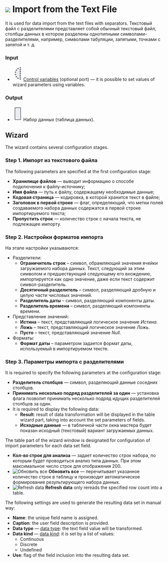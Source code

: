 # ![ ](../../images/icons/data-sources/file-txt-import_default.svg) Import from the Text File

It is used for data import from the text files with separators. Текстовый файл с разделителями представляет собой обычный текстовый файл, столбцы данных в котором разделены однотипными символами-разделителями, например, символами табуляции, запятыми, точками с запятой и т. д.

### Input

* ![ ](../../images/icons/app/node/ports/inputs-optional/variable_inactive.svg) [Control variables](../../scenario/variables/control-variables.md) (optional port) — it is possible to set values of wizard parameters using variables.

### Output

* ![ ](../../images/icons/app/node/ports/inputs/table_inactive.svg) Набор данных (таблица данных).

## Wizard

The wizard contains several configuration stages.

### Step 1. Импорт из текстового файла

The following parameters are specified at the first configuration stage:

* **Хранилище файлов** — выводит информацию о способе подключения к файлу-источнику;
* **Имя файла** — путь к файлу, содержащему необходимые данные;
* **Кодовая страница** — кодировка, в которой хранится текст в файле;
* **Заголовок в первой строке** — флаг, определяющий, что метки полей создаваемого набора данных содержатся в первой строке импортируемого текста;
* **Пропустить строк** — количество строк с начала текста, не подлежащее импорту.

### Step 2. Настройки форматов импорта

На этапе настройки указываются:

* Разделители:
   * **Ограничитель строк** – символ, обрамляющий значения ячейки загружаемого набора данных. Текст, следующий за этим символом и предшествующий следующему его вхождению, импортируется как одно значение, даже если текст содержит символ-разделитель.
   * **Десятичный разделитель** – символ, разделяющий дробную и целую части числовых значений.
   * **Разделитель даты** – символ, разделяющий компоненты даты.
   * **Разделитель времени** – символ, разделяющий компоненты времени.
* Представление значений:
   * **Истина** – текст, представляющий логическое значение *Истина*.
   * **Ложь** – текст, представляющий логическое значение *Ложь*.
   * **Пусто** – текст, представляющий значение *Null*.
* Форматы:
   * **Формат даты** – параметром задается формат даты, используемый в импортируемом тексте.

### Step 3. Параметры импорта с разделителями

It is required to specify the following parameters at the configuration stage:

* **Разделитель столбцов** — символ, разделяющий данные соседних столбцов.
* **Принимать несколько подряд разделителей за один** — установка флага позволит принимать несколько подряд идущих разделителей столбцов за один.
* It is required to display the following data:
   * **Result**: result of data transformation will be displayed in the table wizard part, taking into account the set parameters of fields.
   * **Исходные данные** — в табличной части окна мастера будет показан исходный (текстовый) вариант загружаемых данных.

The table part of the wizard window is designated for configuration of import parameters for each data set field.

* **Кол-во строк для анализа** — задает количество строк набора, по которым будет проводиться анализ типа данных. При этом максимальное число строк для отображения 200.
* ![Обновить все](../../images/icons/toolbar-controls/refresh_default.svg) **Обновить все** — перечитывает указанное количество строк в таблицу и производит автоматическое формирование результирующего набора данных.
* ![Refresh data](../../images/icons/toolbar-controls/refresh-data_default.svg) **Refresh data** only rereads the specified row count into a table.

The following settings are used to generate the resulting data set in manual way:

* **Name**: the unique field name is assigned.
* **Caption**: the user field description is provided.
* **Data type** — [data type](../../data/datatype.md): the text field value will be transformed.
* **Data kind** — [data kind](../../data/datakind.md): it is set by a list of values:
   * Continuous
   * Discrete
   * Undefined
* **Use**: flag of the field inclusion into the resulting data set.
